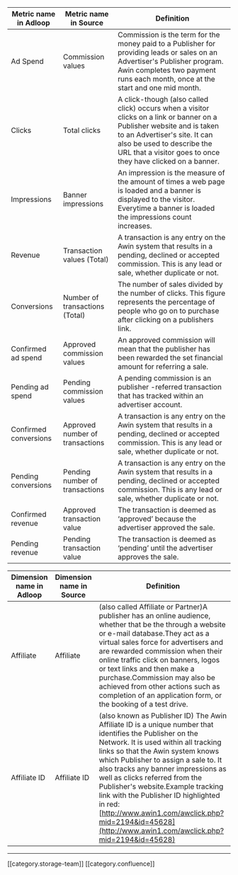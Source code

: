 

|  **Metric name in Adloop**  |  **Metric name in Source**  |  **Definition**  | 
|  --- |  --- |  --- | 
|  Ad Spend | Commission values | Commission is the term for the money paid to a Publisher for providing leads or sales on an Advertiser's Publisher program. Awin completes two payment runs each month, once at the start and one mid month. | 
|  Clicks | Total clicks | A click-though (also called click) occurs when a visitor clicks on a link or banner on a Publisher website and is taken to an Advertiser's site. It can also be used to describe the URL that a visitor goes to once they have clicked on a banner. | 
|  Impressions | Banner impressions | An impression is the measure of the amount of times a web page is loaded and a banner is displayed to the visitor. Everytime a banner is loaded the impressions count increases. | 
|  Revenue | Transaction values (Total) | A transaction is any entry on the Awin system that results in a pending, declined or accepted commission. This is any lead or sale, whether duplicate or not. | 
|  Conversions | Number of transactions (Total) | The number of sales divided by the number of clicks. This figure represents the percentage of people who go on to purchase after clicking on a publishers link. | 
|  Confirmed ad spend  | Approved commission values | An approved commission will mean that the publisher has been rewarded the set financial amount for referring a sale. | 
|  Pending ad spend  | Pending commission values | A pending commission is an publisher -referred transaction that has tracked within an advertiser account.  | 
|  Confirmed conversions  | Approved number of transactions | A transaction is any entry on the Awin system that results in a pending, declined or accepted commission. This is any lead or sale, whether duplicate or not. | 
|   Pending conversions | Pending number of transactions | A transaction is any entry on the Awin system that results in a pending, declined or accepted commission. This is any lead or sale, whether duplicate or not. | 
|   Confirmed revenue | Approved transaction value | The transaction is deemed as ‘approved’ because the advertiser approved the sale. | 
|   Pending revenue | Pending transaction value | The transaction is deemed as ‘pending’ until the advertiser approves the sale. | 



|  **Dimension name in Adloop**  |  **Dimension name in Source**  |  **Definition**  | 
|  --- |  --- |  --- | 
|  Affiliate | Affiliate  | (also called Affiliate or Partner)A publisher has an online audience, whether that be the through a website or e-mail database.They act as a virtual sales force for advertisers and are rewarded commission when their online traffic click on banners, logos or text links and then make a purchase.Commission may also be achieved from other actions such as completion of an application form, or the booking of a test drive. | 
|  Affiliate ID | Affiliate ID | (also known as Publisher ID) The Awin Affiliate ID is a unique number that identifies the Publisher on the Network. It is used within all tracking links so that the Awin system knows which Publisher to assign a sale to. It also tracks any banner impressions as well as clicks referred from the Publisher's website.Example tracking link with the Publisher ID highlighted in red: [http://www.awin1.com/awclick.php?mid=2194&id=45628](http://www.awin1.com/awclick.php?mid=2194&id=45628) | 





*****

[[category.storage-team]] 
[[category.confluence]] 
